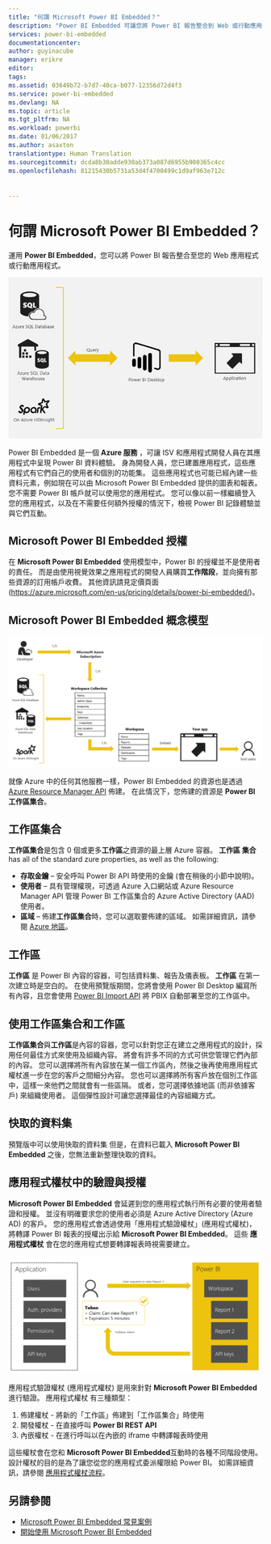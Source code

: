 ```yaml
---
title: "何謂 Microsoft Power BI Embedded？"
description: "Power BI Embedded 可讓您將 Power BI 報告整合到 Web 或行動應用程式中，您就不需要建置自訂解決方案。"
services: power-bi-embedded
documentationcenter: 
author: guyinacube
manager: erikre
editor: 
tags: 
ms.assetid: 03649b72-b7d7-40ca-b077-12356d72d4f3
ms.service: power-bi-embedded
ms.devlang: NA
ms.topic: article
ms.tgt_pltfrm: NA
ms.workload: powerbi
ms.date: 01/06/2017
ms.author: asaxton
translationtype: Human Translation
ms.sourcegitcommit: dcda8b30adde930ab373a087d6955b900365c4cc
ms.openlocfilehash: 81215430b5731a53d4f4700499c1d9af963e712c


---
```

# <a name="what-is-microsoft-power-bi-embedded"></a>何謂 Microsoft Power BI Embedded？
運用 **Power BI Embedded**，您可以將 Power BI 報告整合至您的 Web 應用程式或行動應用程式。

![](media/powerbi-embedded-whats-is/what-is.png)

Power BI Embedded 是一個 **Azure 服務** ，可讓 ISV 和應用程式開發人員在其應用程式中呈現 Power BI 資料體驗。 身為開發人員，您已建置應用程式，這些應用程式有它們自己的使用者和個別的功能集。 這些應用程式也可能已經內建一些資料元素，例如現在可以由 Microsoft Power BI Embedded 提供的圖表和報表。 您不需要 Power BI 帳戶就可以使用您的應用程式。 您可以像以前一樣繼續登入您的應用程式，以及在不需要任何額外授權的情況下，檢視 Power BI 記錄體驗並與它們互動。

## <a name="licensing-for-microsoft-power-bi-embedded"></a>Microsoft Power BI Embedded 授權
在 **Microsoft Power BI Embedded** 使用模型中，Power BI 的授權並不是使用者的責任。  而是由使用視覺效果之應用程式的開發人員購買**工作階段**，並向擁有那些資源的訂用帳戶收費。 其他資訊請見定價頁面 (https://azure.microsoft.com/en-us/pricing/details/power-bi-embedded/)。

## <a name="microsoft-power-bi-embedded-conceptual-model"></a>Microsoft Power BI Embedded 概念模型
![](media/powerbi-embedded-whats-is/model.png)

就像 Azure 中的任何其他服務一樣，Power BI Embedded 的資源也是透過 [Azure Resource Manager API](https://msdn.microsoft.com/library/mt712306.aspx) 佈建。 在此情況下，您佈建的資源是 **Power BI 工作區集合**。

## <a name="workspace-collection"></a>工作區集合
**工作區集合**是包含 0 個或更多**工作區**之資源的最上層 Azure 容器。  **工作區** **集合** has all of the standard zure properties, as well as the following:

* **存取金鑰** – 安全呼叫 Power BI API 時使用的金鑰 (會在稍後的小節中說明)。
* **使用者** – 具有管理權現，可透過 Azure 入口網站或 Azure Resource Manager API 管理 Power BI 工作區集合的 Azure Active Directory (AAD) 使用者。
* **區域** – 佈建**工作區集合**時，您可以選取要佈建的區域。 如需詳細資訊，請參閱 [Azure 地區](https://azure.microsoft.com/regions/)。

## <a name="workspace"></a>工作區
**工作區** 是 Power BI 內容的容器，可包括資料集、報告及儀表板。 **工作區** 在第一次建立時是空白的。 在使用預覽版期間，您將會使用 Power BI Desktop 編寫所有內容，且您會使用 [Power BI Import API](https://msdn.microsoft.com/library/mt711504.aspx) 將 PBIX 自動部署至您的工作區中。

## <a name="using-workspace-collections-and-workspaces"></a>使用工作區集合和工作區
**工作區集合**與**工作區**是內容的容器，您可以針對您正在建立之應用程式的設計，採用任何最佳方式來使用及組織內容。 將會有許多不同的方式可供您管理它們內部的內容。 您可以選擇將所有內容放在某一個工作區內，然後之後再使用應用程式權杖進一步在您的客戶之間細分內容。 您也可以選擇將所有客戶放在個別工作區中，這樣一來他們之間就會有一些區隔。 或者，您可選擇依據地區 (而非依據客戶) 來組織使用者。 這個彈性設計可讓您選擇最佳的內容組織方式。

## <a name="cached-datasets"></a>快取的資料集
預覽版中可以使用快取的資料集  但是，在資料已載入 **Microsoft Power BI Embedded** 之後，您無法重新整理快取的資料。

## <a name="authentication-and-authorization-with-app-tokens"></a>應用程式權杖中的驗證與授權
**Microsoft Power BI Embedded** 會延遲到您的應用程式執行所有必要的使用者驗證和授權。 並沒有明確要求您的使用者必須是 Azure Active Directory (Azure AD) 的客戶。  您的應用程式會透過使用「應用程式驗證權杖」(應用程式權杖)，將轉譯 Power BI 報表的授權出示給 **Microsoft Power BI Embedded**。  這些 **應用程式權杖** 會在您的應用程式想要轉譯報表時視需要建立。

![](media/powerbi-embedded-whats-is/app-tokens.png)

應用程式驗證權杖 (應用程式權杖) 是用來針對 **Microsoft Power BI Embedded** 進行驗證。  應用程式權杖 有三種類型：

1. 佈建權杖 - 將新的「工作區」佈建到「工作區集合」時使用
2. 開發權杖 - 在直接呼叫 **Power BI REST API**
3. 內嵌權杖 - 在進行呼叫以在內嵌的 iframe 中轉譯報表時使用

這些權杖會在您和 **Microsoft Power BI Embedded**互動時的各種不同階段使用。  設計權杖的目的是為了讓您從您的應用程式委派權限給 Power BI。 如需詳細資訊，請參閱 [應用程式權杖流程](power-bi-embedded-app-token-flow.md)。

## <a name="see-also"></a>另請參閱
* [Microsoft Power BI Embedded 常見案例](power-bi-embedded-scenarios.md)
* [開始使用 Microsoft Power BI Embedded](power-bi-embedded-get-started.md)



<!--HONumber=Dec16_HO2-->


